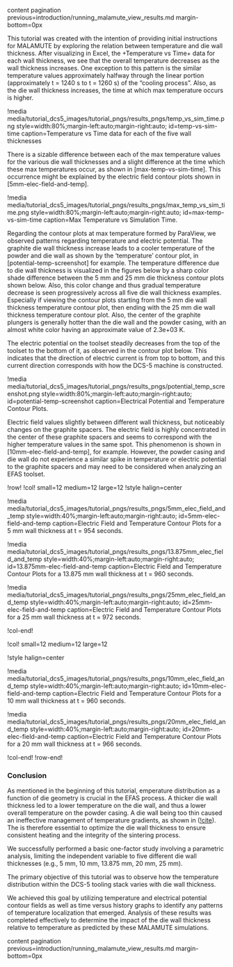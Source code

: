 content pagination previous=introduction/running_malamute_view_results.md
                    margin-bottom=0px

This tutorial was created with the intention of providing initial instructions for MALAMUTE by exploring the relation between temperature and die wall thickness. After visualizing in Excel, the +Temperature vs Time+ data for each wall thickness, we see that the overall temperature decreases as the wall thickness increases. One exception to this pattern is the similar temperature values approximately halfway through the linear portion (approximately t = 1240 s to t = 1260 s) of the “cooling process”. Also, as the die wall thickness increases, the time at which max temperature occurs is higher. 

!media media/tutorial_dcs5_images/tutorial_pngs/results_pngs/temp_vs_sim_time.png
       style=width:80%;margin-left:auto;margin-right:auto;
       id=temp-vs-sim-time
       caption=Temperature vs Time data for each of the five wall thicknesses

There is a sizable difference between each of the max temperature values for the various die wall thicknesses and a slight difference at the time which these max temperatures occur, as shown in [max-temp-vs-sim-time]. This occurrence might be explained by the electric field contour plots shown in [5mm-elec-field-and-temp]. 

!media media/tutorial_dcs5_images/tutorial_pngs/results_pngs/max_temp_vs_sim_time.png
       style=width:80%;margin-left:auto;margin-right:auto;
       id=max-temp-vs-sim-time
       caption=Max Temperature vs Simulation Time.

Regarding the contour plots at max temperature formed by ParaView, we observed patterns regarding temperature and electric potential. The graphite die wall thickness increase leads to a cooler temperature of the powder and die wall as shown by the ‘temperature’ contour plot, in [potential-temp-screenshot] for example. The temperature difference due to die wall thickness is visualized in the figures below by a sharp color shade difference between the 5 mm and 25 mm die thickness contour plots shown below. Also, this color change and thus gradual temperature decrease is seen progressively across all five die wall thickness examples. Especially if viewing the contour plots starting from the 5 mm die wall thickness temperature contour plot, then ending with the 25 mm die wall thickness temperature contour plot. Also, the center of the graphite plungers is generally hotter than the die wall and the powder casing, with an almost white color having an approximate value of 2.3e+03 K. 

The electric potential on the toolset steadily decreases from the top of the toolset to the bottom of it, as observed in the contour plot below. This indicates that the direction of electric current is from top to bottom, and this current direction corresponds with how the DCS-5 machine is constructed. 

!media media/tutorial_dcs5_images/tutorial_pngs/results_pngs/potential_temp_screenshot.png
    style=width:80%;margin-left:auto;margin-right:auto;
    id=potential-temp-screenshot
    caption=Electrical Potential and Temperature Contour Plots.

Electric field values slightly between different wall thickness, but noticeably changes on the graphite spacers. The electric field is highly concentrated in the center of these graphite spacers and seems to correspond with the higher temperature values in the same spot. This phenomenon is shown in [10mm-elec-field-and-temp], for example. However, the powder casing and die wall do not experience a similar spike in temperature or electric potential to the graphite spacers and may need to be considered when analyzing an EFAS toolset.

!row!
!col! small=12 medium=12 large=12
!style halign=center

!media media/tutorial_dcs5_images/tutorial_pngs/results_pngs/5mm_elec_field_and_temp
    style=width:40%;margin-left:auto;margin-right:auto;
    id=5mm-elec-field-and-temp
    caption=Electric Field and Temperature Contour Plots for a 5 mm wall thickness at t = 954 seconds.

!media media/tutorial_dcs5_images/tutorial_pngs/results_pngs/13.875mm_elec_field_and_temp
    style=width:40%;margin-left:auto;margin-right:auto;
    id=13.875mm-elec-field-and-temp
    caption=Electric Field and Temperature Contour Plots for a 13.875 mm wall thickness at t = 960 seconds.

!media media/tutorial_dcs5_images/tutorial_pngs/results_pngs/25mm_elec_field_and_temp
    style=width:40%;margin-left:auto;margin-right:auto;
    id=25mm-elec-field-and-temp
    caption=Electric Field and Temperature Contour Plots for a 25 mm wall thickness at t = 972 seconds.

!col-end!

!col! small=12 medium=12 large=12

!style halign=center

!media media/tutorial_dcs5_images/tutorial_pngs/results_pngs/10mm_elec_field_and_temp
    style=width:40%;margin-left:auto;margin-right:auto;
    id=10mm-elec-field-and-temp
    caption=Electric Field and Temperature Contour Plots for a 10 mm wall thickness at t = 960 seconds.

!media media/tutorial_dcs5_images/tutorial_pngs/results_pngs/20mm_elec_field_and_temp
    style=width:40%;margin-left:auto;margin-right:auto;
    id=20mm-elec-field-and-temp
    caption=Electric Field and Temperature Contour Plots for a 20 mm wall thickness at t = 966 seconds.


!col-end!
!row-end!

### Conclusion

As mentioned in the beginning of this tutorial, emperature distribution as a function of die geometry is crucial in the EFAS process. A thicker die wall thickness led to a lower temperature on the die wall, and thus a lower overall temperature on the powder casing. A die wall being too thin caused an ineffective management of temperature gradients, as shown in ([!cite](Preston20243dprinted)). The  is therefore essential to optimize the die wall thickness to ensure consistent heating and the integrity of the sintering process.

We successfully performed a basic one-factor study involving a parametric analysis, limiting the independent variable to five different die wall thicknesses (e.g., 5 mm, 10 mm, 13.875 mm, 20 mm, 25 mm).  

The primary objective of this tutorial was to observe how the temperature distribution within the DCS-5 tooling stack varies with die wall thickness. 

We achieved this goal by utilizing temperature and electrical potential contour fields as well as time versus history graphs to identify any patterns of temperature localization that emerged. Analysis of these results was completed effectively to determine the impact of the die wall thickness relative to temperature as predicted by these MALAMUTE simulations.

content pagination previous=introduction/running_malamute_view_results.md
                    margin-bottom=0px